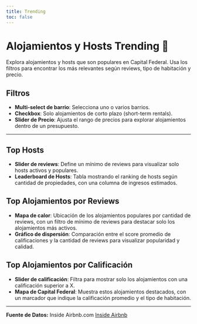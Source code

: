 ```yaml
---
title: Trending
toc: false
---
```


# Alojamientos y Hosts Trending 🚀

Explora alojamientos y hosts que son populares en Capital Federal. Usa los filtros para encontrar los más relevantes según reviews, tipo de habitación y precio.

## Filtros

- **Multi-select de barrio**: Selecciona uno o varios barrios.
- **Checkbox**: Solo alojamientos de corto plazo (short-term rentals).
- **Slider de Precio**: Ajusta el rango de precios para explorar alojamientos dentro de un presupuesto.

---

## Top Hosts

- **Slider de reviews**: Define un mínimo de reviews para visualizar solo hosts activos y populares.
- **Leaderboard de Hosts**: Tabla mostrando el ranking de hosts según cantidad de propiedades, con una columna de ingresos estimados.

## Top Alojamientos por Reviews

- **Mapa de calor**: Ubicación de los alojamientos populares por cantidad de reviews, con un filtro de mínimo de reviews para destacar solo los alojamientos más activos.
- **Gráfico de dispersión**: Comparación entre el score promedio de calificaciones y la cantidad de reviews para visualizar popularidad y calidad.

## Top Alojamientos por Calificación

- **Slider de calificación**: Filtra para mostrar solo los alojamientos con una calificación superior a X.
- **Mapa de Capital Federal**: Muestra estos alojamientos destacados, con un marcador que indique la calificación promedio y el tipo de habitación.

---

**Fuente de Datos:** Inside Airbnb.com [Inside Airbnb](https://insideairbnb.com/get-the-data/)
